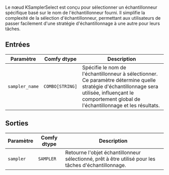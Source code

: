 
Le nœud KSamplerSelect est conçu pour sélectionner un échantillonneur spécifique basé sur le nom de l'échantillonneur fourni. Il simplifie la complexité de la sélection d'échantillonneur, permettant aux utilisateurs de passer facilement d'une stratégie d'échantillonnage à une autre pour leurs tâches.

## Entrées

| Paramètre         | Comfy dtype | Description                                                                                      |
|-------------------|-------------|------------------------------------------------------------------------------------------------|
| `sampler_name`    | `COMBO[STRING]` | Spécifie le nom de l'échantillonneur à sélectionner. Ce paramètre détermine quelle stratégie d'échantillonnage sera utilisée, influençant le comportement global de l'échantillonnage et les résultats. |

## Sorties

| Paramètre   | Comfy dtype | Description                                                                 |
|-------------|-------------|-----------------------------------------------------------------------------|
| `sampler`   | `SAMPLER`   | Retourne l'objet échantillonneur sélectionné, prêt à être utilisé pour les tâches d'échantillonnage. |

